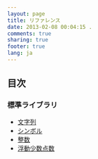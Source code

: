 ```yaml
---
layout: page
title: リファレンス
date: 2013-02-08 00:04:15 .
comments: true
sharing: true
footer: true
lang: ja
---
```


目次
-----

### 標準ライブラリ

* [文字列](reference/std/string.html)
* [シンボル](reference/std/symbol.html)
* [整数](reference/std/integer.html)
* [浮動少数点数](reference/std/floating_point.html)
